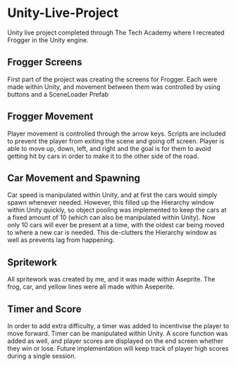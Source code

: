 # Unity-Live-Project
Unity live project completed through The Tech Academy where I recreated Frogger in the Unity engine.

## Frogger Screens
First part of the project was creating the screens for Frogger. Each were made within Unity, and movement between them was controlled by using buttons and a SceneLoader Prefab

## Frogger Movement
Player movement is controlled through the arrow keys. Scripts are included to prevent the player from exiting the scene and going off screen. Player is able to move up, down, left, and right and the goal is for them to avoid getting hit by cars in order to make it to the other side of the road.

## Car Movement and Spawning
Car speed is manipulated within Unity, and at first the cars would simply spawn whenever needed. However, this filled up the Hierarchy window within Unity quickly, so object pooling was implemented to keep the cars at a fixed amount of 10 (which can also be manipulated within Unity). Now only 10 cars will ever be present at a time, with the oldest car being moved to where a new car is needed. This de-clutters the Hierarchy window as well as prevents lag from happening. 

## Spritework
All spritework was created by me, and it was made within Aseprite. The frog, car, and yellow lines were all made within Aseperite.

## Timer and Score
In order to add extra difficulty, a timer was added to incentivise the player to move forward. Timer can be manipulated within Unity. A score function was added as well, and player scores are displayed on the end screen whether they win or lose. Future implementation will keep track of player high scores during a single session.
